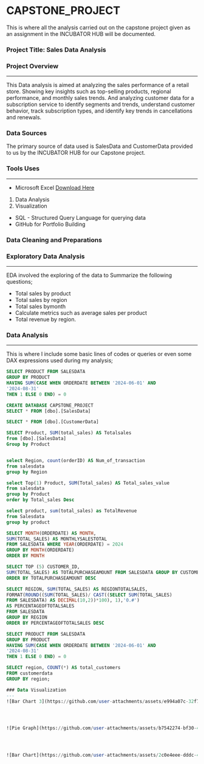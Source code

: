 # CAPSTONE_PROJECT
This is where all the analysis carried out on the capstone project given as an assignment in the INCUBATOR HUB will be documented.
### Project Title: Sales Data Analysis

### Project Overview 
---
This Data analysis is aimed at analyzing the sales performance of a retail store. Showing key insights such as top-selling products, regional performance, and monthly sales trends. And analyzing customer data for a subscription service to identify segments and trends, understand customer behavior, track subscription types, and identify key trends in cancellations and renewals.

### Data Sources
The primary source of data used is SalesData and CustomerData provided to us by the INCUBATOR HUB for our Capstone project.

### Tools Uses
---
- Microsoft Excel [Download Here]( https://www.microsoft.com)
 1. Data Analysis
 2. Visualization
- SQL - Structured Query Language for querying data
- GitHub for Portfolio Building

### Data Cleaning and Preparations

### Exploratory Data Analysis
---
EDA involved the exploring of the data to Summarize the following questions;
- Total sales by product
- Total sales by region
- Total sales bymonth
- Calculate metrics such as average sales per product
- Total revenue by region.

### Data Analysis
---
This is where I include some basic lines of codes or queries or even some DAX expressions used during my analysis;

```SQL
SELECT PRODUCT FROM SALESDATA
GROUP BY PRODUCT
HAVING SUM(CASE WHEN ORDERDATE BETWEEN '2024-06-01' AND
'2024-08-31'
THEN 1 ELSE 0 END) = 0

CREATE DATABASE CAPSTONE_PROJECT
SELECT * FROM [dbo].[SalesData]

SELECT * FROM [dbo].[CustomerData]

SELECT Product, SUM(total_sales) AS Totalsales
from [dbo].[SalesData]
Group by Product


select Region, count(orderID) AS Num_of_transaction
from salesdata
group by Region

select Top(1) Product, SUM(Total_sales) AS Total_sales_value
from salesdata 
group by Product
order by Total_sales Desc

select product, sum(total_sales) as TotalRevenue
from Salesdata
group by product

SELECT MONTH(ORDERDATE) AS MONTH,
SUM(TOTAL_SALES) AS MONTHLYSALESTOTAL
FROM SALESDATA WHERE YEAR(ORDERDATE) = 2024
GROUP BY MONTH(ORDERDATE)
ORDER BY MONTH

SELECT TOP (5) CUSTOMER_ID,
SUM(TOTAL_SALES) AS TOTALPURCHASEAMOUNT FROM SALESDATA GROUP BY CUSTOMER_ID
ORDER BY TOTALPURCHASEAMOUNT DESC

SELECT REGION, SUM(TOTAL_SALES) AS REGIONTOTALSALES,
FORMAT(ROUND((SUM(TOTAL_SALES)/ CAST((SELECT SUM(TOTAL_SALES)
FROM SALESDATA) AS DECIMAL(10,2))*100), 1),'0.#')
AS PERCENTAGEOFTOTALSALES
FROM SALESDATA
GROUP BY REGION
ORDER BY PERCENTAGEOFTOTALSALES DESC

SELECT PRODUCT FROM SALESDATA
GROUP BY PRODUCT
HAVING SUM(CASE WHEN ORDERDATE BETWEEN '2024-06-01' AND
'2024-08-31'
THEN 1 ELSE 0 END) = 0

SELECT region, COUNT(*) AS total_customers
FROM customerdata
GROUP BY region;

### Data Visualization
---
![Bar Chart 3](https://github.com/user-attachments/assets/e994a07c-32f7-43cc-bfff-9ef318386b5f)




![Pie Graph](https://github.com/user-attachments/assets/b7542274-bf30-4594-a0c4-23bb3f99cda4)




![Bar Chart](https://github.com/user-attachments/assets/2c0e4eee-dddc-4486-9309-db124d81e515)

```

